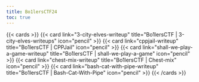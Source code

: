 ```yaml
---
title: Bo1lersCTF24
toc: true
---
```


{{< cards >}}
  {{< card link="3-city-elves-writeup" title="Bo1lersCTF | 3-city-elves-writeups" icon="pencil" >}}
  {{< card link="cppjail-writeup" title="Bo1lersCTF | CPPJail" icon="pencil" >}}
  {{< card link="shall-we-play-a-game-writeup" title="Bo1lersCTF | shall-we-play-a-game" icon="pencil" >}}
  {{< card link="chest-mix-writeup" title="Bo1lersCTF | Chest-mix" icon="pencil" >}}
  {{< card link="bash-cat-with-pipe-writeup" title="Bo1lersCTF | Bash-Cat-With-Pipe" icon="pencil" >}}
{{< /cards >}}